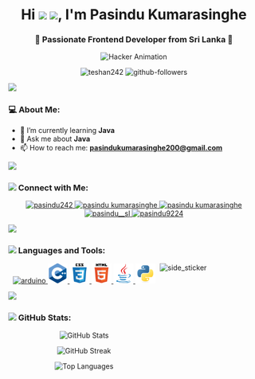 <h1 align="center">Hi <img src="https://media.giphy.com/media/hvRJCLFzcasrR4ia7z/giphy.gif" width="30"> <img src="https://emojis.slackmojis.com/emojis/images/1531849430/4246/blob-sunglasses.gif?1531849430" width="30"/>, I'm Pasindu Kumarasinghe</h1>

<h3 align="center">🌟 Passionate Frontend Developer from Sri Lanka 🌟</h3>

<p align="center">
  <img src="https://www.gifcen.com/wp-content/uploads/2023/07/hacker-gif-8.gif" alt="Hacker Animation" width="250" height="150" />
</p>

<p align="center">
  <img src="https://komarev.com/ghpvc/?username=teshan242&label=Profile%20views&color=0e75b6&style=flat" alt="teshan242" /> 
  <img src="https://img.shields.io/github/followers/teshan242?label=Followers&style=social" alt="github-followers" />
</p>

<img src="https://user-images.githubusercontent.com/73097560/115834477-dbab4500-a447-11eb-908a-139a6edaec5c.gif">

### 💻 About Me:

- 🌱 I’m currently learning **Java**
- 💬 Ask me about **Java**
- 📫 How to reach me: **[pasindukumarasinghe200@gmail.com](mailto:pasindukumarasinghe200@gmail.com)**

<img src="https://user-images.githubusercontent.com/73097560/115834477-dbab4500-a447-11eb-908a-139a6edaec5c.gif">

<h3><img src="https://user-images.githubusercontent.com/15955558/30788339-19484f2e-a19b-11e7-9ac7-69562fba55b7.gif" width="50px">&nbsp;Connect with Me:</h3>
<p align="center">
  <a href="https://twitter.com/pasindu242" target="_blank">
    <img src="https://cliply.co/wp-content/uploads/2021/09/CLIPLY_372109260_TWITTER_LOGO_400.gif" alt="pasindu242" height="50" width="50"  />
  </a>
  <a href="https://www.linkedin.com/in/pasindu-kumarasinghe-17b46431b" target="_blank">
    <img src="https://cliply.co/wp-content/uploads/2021/02/372102050_LINKEDIN_ICON_TRANSPARENT_1080.gif" alt="pasindu kumarasinghe" height="50" width="50" />
  </a>
  <a href="https://www.facebook.com/share/oGAehVzh8WCpW9MU/?mibextid=qi2Omg" target="_blank">
    <img  src="https://cliply.co/wp-content/uploads/2021/09/CLIPLY_142110010_ORGANIC_FB_ICON_400.gif" alt="pasindu kumarasinghe" height="50" width="50" />
  </a>
  <a href="https://instagram.com/pasindu__sl" target="_blank">
    <img src="https://media.tenor.com/QsaxvK8W_AoAAAAj/araslot-instagram.gif" alt="pasindu__sl" height="45" width="45" />
  </a>
  <a href="https://discord.gg/Jg9trAGy" target="_blank">
    <img src="https://cliply.co/wp-content/uploads/2021/08/372108630_DISCORD_LOGO_400.gif" alt="pasindu9224" height="50" width="50" />
  </a>
</p>

<img src="https://user-images.githubusercontent.com/73097560/115834477-dbab4500-a447-11eb-908a-139a6edaec5c.gif">

<h3><img src="https://themarketingfaculty.com/wp-content/uploads/2021/03/Homepage-GIF-PNG-1024x683.gif" width="50px">&nbsp;Languages and Tools:</h3>

<img align="right" width=200px height=200px alt="side_sticker" src="https://media.giphy.com/media/TEnXkcsHrP4YedChhA/giphy.gif" />

<p align="center">
  <a href="https://www.arduino.cc/" target="_blank" rel="noreferrer"> <img src="https://cdn.worldvectorlogo.com/logos/arduino-1.svg" alt="arduino" width="40" height="40"/> </a> <a href="https://www.w3schools.com/cpp/" target="_blank" rel="noreferrer"> <img src="https://raw.githubusercontent.com/devicons/devicon/master/icons/cplusplus/cplusplus-original.svg" alt="cplusplus" width="40" height="40"/> </a> <a href="https://www.w3schools.com/css/" target="_blank" rel="noreferrer"> <img src="https://raw.githubusercontent.com/devicons/devicon/master/icons/css3/css3-original-wordmark.svg" alt="css3" width="40" height="40"/> </a> <a href="https://www.w3.org/html/" target="_blank" rel="noreferrer"> <img src="https://raw.githubusercontent.com/devicons/devicon/master/icons/html5/html5-original-wordmark.svg" alt="html5" width="40" height="40"/> </a> <a href="https://www.java.com" target="_blank" rel="noreferrer"> <img src="https://raw.githubusercontent.com/devicons/devicon/master/icons/java/java-original.svg" alt="java" width="40" height="40"/> </a> <a href="https://www.python.org" target="_blank" rel="noreferrer"> <img src="https://raw.githubusercontent.com/devicons/devicon/master/icons/python/python-original.svg" alt="python" width="40" height="40"/> </a>
</p>


<img src="https://user-images.githubusercontent.com/73097560/115834477-dbab4500-a447-11eb-908a-139a6edaec5c.gif">

<h3><img src="https://media.giphy.com/media/iY8CRBdQXODJSCERIr/giphy.gif" width="30px">&nbsp;GitHub Stats:</h3>

<p align="center">
  <img src="https://github-readme-stats.vercel.app/api?username=teshan242&show_icons=true&theme=tokyonight" alt="GitHub Stats" />
</p>

<p align="center">
  <img src="https://github-readme-streak-stats.herokuapp.com/?user=teshan242&theme=tokyonight" alt="GitHub Streak" />
</p>

<p align="center">
  <img src="https://github-readme-stats.vercel.app/api/top-langs/?username=teshan242&layout=compact&theme=tokyonight" alt="Top Languages" />
</p>
